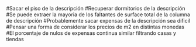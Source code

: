 #Sacar el piso de la descripción
#Recuperar dormitorios de la descripción 
#Se puede extraer la mayoria de los faltantes de surface total de la columna de descripción
#Probablemente sacar expensas de la descripción sea dificil
#Pensar una forma de considerar los precios de m2 en distintas monedas
#El porcentaje de nulos de expensas continua similar filtrando casas y tiendas
